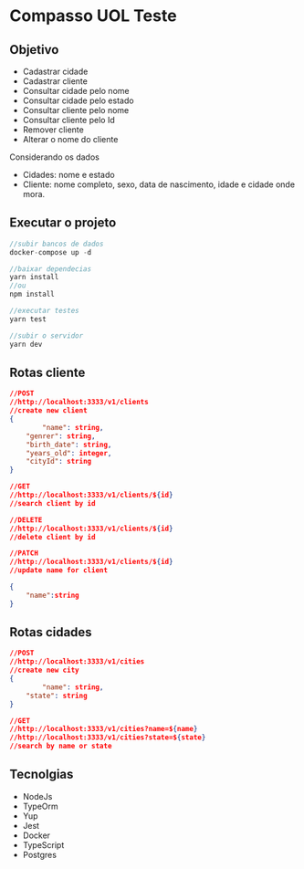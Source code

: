 # Compasso UOL Teste

## Objetivo

-   Cadastrar cidade
-   Cadastrar cliente
-   Consultar cidade pelo nome
-   Consultar cidade pelo estado
-   Consultar cliente pelo nome
-   Consultar cliente pelo Id
-   Remover cliente
-   Alterar o nome do cliente

Considerando os dados

-   Cidades: nome e estado
-   Cliente: nome completo, sexo, data de nascimento, idade e cidade onde mora.

## Executar o projeto

```jsx
//subir bancos de dados
docker-compose up -d

//baixar dependecias
yarn install
//ou
npm install

//executar testes
yarn test

//subir o servidor
yarn dev
```

## Rotas cliente

```json
//POST
//http://localhost:3333/v1/clients
//create new client
{
		"name": string,
    "genrer": string,
    "birth_date": string,
    "years_old": integer,
    "cityId": string
}
```

```json
//GET
//http://localhost:3333/v1/clients/${id}
//search client by id
```

```json
//DELETE
//http://localhost:3333/v1/clients/${id}
//delete client by id
```

```json
//PATCH
//http://localhost:3333/v1/clients/${id}
//update name for client

{
	"name":string
}
```

## Rotas cidades

```json
//POST
//http://localhost:3333/v1/cities
//create new city
{
		"name": string,
    "state": string
}
```

```json
//GET
//http://localhost:3333/v1/cities?name=${name}
//http://localhost:3333/v1/cities?state=${state}
//search by name or state

```

## Tecnolgias

-   NodeJs
-   TypeOrm
-   Yup
-   Jest
-   Docker
-   TypeScript
-   Postgres
